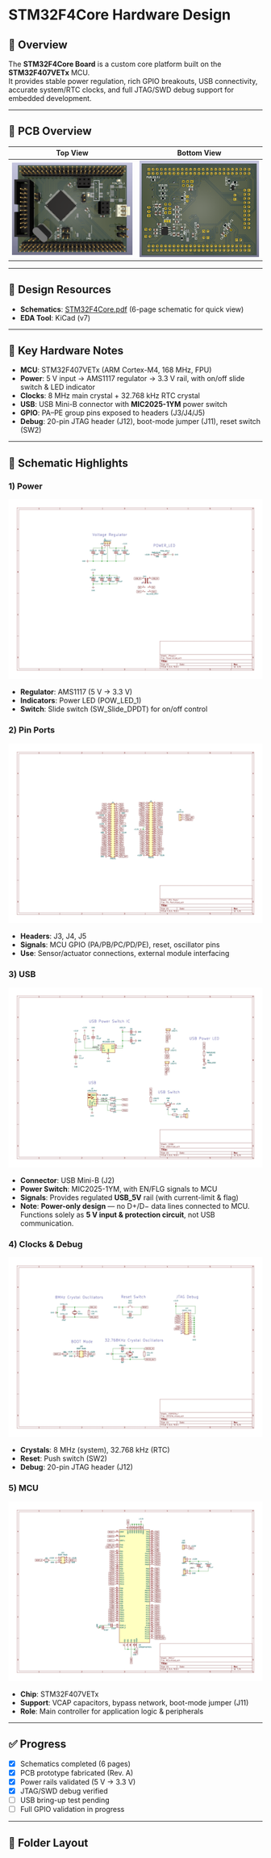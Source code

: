 # STM32F4Core Hardware Design

## 🔎 Overview
The **STM32F4Core Board** is a custom core platform built on the **STM32F407VETx** MCU.  
It provides stable power regulation, rich GPIO breakouts, USB connectivity, accurate system/RTC clocks, and full JTAG/SWD debug support for embedded development.

---

## 📸 PCB Overview
| Top View | Bottom View |
|----------|-------------|
| ![Top](docs/images/STM32F4-Demo-Board-F.png) | ![Bottom](docs/images/STM32F4-Demo-Board-B.png) |

---

## 📑 Design Resources
- **Schematics**: [STM32F4Core.pdf](STM32F4-Demo-Board.pdf) (6-page schematic for quick view)  
- **EDA Tool**: KiCad (v7)  

---

## 🔧 Key Hardware Notes
- **MCU**: STM32F407VETx (ARM Cortex-M4, 168 MHz, FPU)  
- **Power**: 5 V input → AMS1117 regulator → 3.3 V rail, with on/off slide switch & LED indicator  
- **Clocks**: 8 MHz main crystal + 32.768 kHz RTC crystal  
- **USB**: USB Mini-B connector with **MIC2025-1YM** power switch  
- **GPIO**: PA–PE group pins exposed to headers (J3/J4/J5)  
- **Debug**: 20-pin JTAG header (J12), boot-mode jumper (J11), reset switch (SW2)  

---

## 🧩 Schematic Highlights

### 1) Power
![Power](docs/images/Power.jpg)  
- **Regulator**: AMS1117 (5 V → 3.3 V)  
- **Indicators**: Power LED (POW_LED_1)  
- **Switch**: Slide switch (SW_Slide_DPDT) for on/off control  

### 2) Pin Ports
![Ports](docs/images/Pin-Port.jpg)  
- **Headers**: J3, J4, J5  
- **Signals**: MCU GPIO (PA/PB/PC/PD/PE), reset, oscillator pins  
- **Use**: Sensor/actuator connections, external module interfacing  

### 3) USB
![USB](docs/images/USB.jpg)  
- **Connector**: USB Mini-B (J2)  
- **Power Switch**: MIC2025-1YM, with EN/FLG signals to MCU  
- **Signals**: Provides regulated **USB_5V** rail (with current-limit & flag)  
- **Note**: **Power-only design** — no D+/D− data lines connected to MCU.  
  Functions solely as **5 V input & protection circuit**, not USB communication.

### 4) Clocks & Debug
![Clocks](docs/images/Crystal.jpg)  
- **Crystals**: 8 MHz (system), 32.768 kHz (RTC)  
- **Reset**: Push switch (SW2)  
- **Debug**: 20-pin JTAG header (J12)  

### 5) MCU
![MCU](docs/images/MCU.jpg)  
- **Chip**: STM32F407VETx  
- **Support**: VCAP capacitors, bypass network, boot-mode jumper (J11)  
- **Role**: Main controller for application logic & peripherals  

---

## ✅ Progress
- [x] Schematics completed (6 pages)  
- [x] PCB prototype fabricated (Rev. A)  
- [x] Power rails validated (5 V → 3.3 V)  
- [x] JTAG/SWD debug verified  
- [ ] USB bring-up test pending  
- [ ] Full GPIO validation in progress  

---

## 📂 Folder Layout
